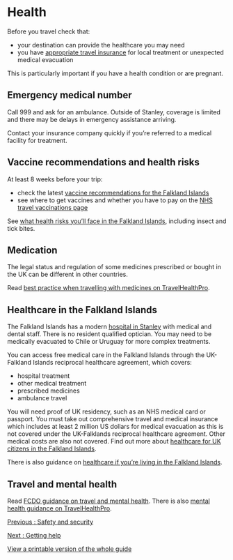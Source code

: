 # Health

Before you travel check that:

* your destination can provide the healthcare you may need
* you have [appropriate travel insurance](https://www.gov.uk/guidance/foreign-travel-insurance) for local treatment or unexpected medical evacuation

This is particularly important if you have a health condition or are pregnant.

## Emergency medical number

Call 999 and ask for an ambulance. Outside of Stanley, coverage is limited and there may be delays in emergency assistance arriving.

Contact your insurance company quickly if you’re referred to a medical facility for treatment.

## Vaccine recommendations and health risks

At least 8 weeks before your trip:

* check the latest [vaccine recommendations for the Falkland Islands](https://travelhealthpro.org.uk/country/77/falkland-islands#Vaccine_Recommendations)
* see where to get vaccines and whether you have to pay on the [NHS travel vaccinations page](https://www.nhs.uk/conditions/travel-vaccinations/)

See [what health risks you’ll face in the Falkland Islands](https://travelhealthpro.org.uk/country/77/falkland-islands), including insect and tick bites.

## Medication

The legal status and regulation of some medicines prescribed or bought in the UK can be different in other countries.

Read [best practice when travelling with medicines on TravelHealthPro](https://travelhealthpro.org.uk/factsheet/43/medicines-abroad).

## Healthcare in the Falkland Islands

The Falkland Islands has a modern [hospital in Stanley](https://www.falklands.gov.fk/health/kemh) with medical and dental staff. There is no resident qualified optician. You may need to be medically evacuated to Chile or Uruguay for more complex treatments.

You can access free medical care in the Falkland Islands through the UK-Falkland Islands reciprocal healthcare agreement, which covers:

* hospital treatment
* other medical treatment
* prescribed medicines
* ambulance travel

You will need proof of UK residency, such as an NHS medical card or passport. You must take out comprehensive travel and medical insurance which includes at least 2 million US dollars for medical evacuation as this is not covered under the UK-Falklands reciprocal healthcare agreement. Other medical costs are also not covered. Find out more about [healthcare for UK citizens in the Falkland Islands](https://www.gov.uk/guidance/uk-reciprocal-healthcare-agreements-with-non-eu-countries#falkland-islands).

There is also guidance on [healthcare if you’re living in the Falkland Islands](https://www.falklands.gov.fk/health/).

## Travel and mental health

Read [FCDO guidance on travel and mental health](https://www.gov.uk/guidance/foreign-travel-advice-for-people-with-mental-health-issues). There is also [mental health guidance on TravelHealthPro](https://travelhealthpro.org.uk/factsheet/85/travelling-with-mental-health-conditions).

[Previous
:
Safety and security](/foreign-travel-advice/falkland-islands/safety-and-security)

[Next
:
Getting help](/foreign-travel-advice/falkland-islands/getting-help)

[View a printable version of the whole guide](/foreign-travel-advice/falkland-islands/print)